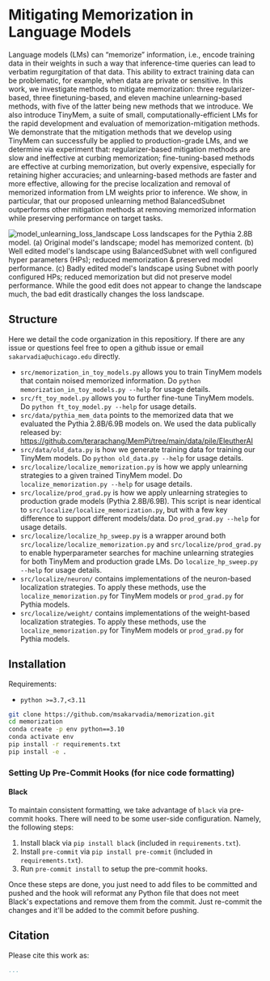 # Mitigating Memorization in Language Models

Language models (LMs) can “memorize” information, i.e., encode training data
in their weights in such a way that inference-time queries can lead to verbatim regurgitation of that data. This ability to extract training data can be problematic, for example, when data are private or sensitive. In this work, we investigate methods to mitigate memorization: three regularizer-based, three finetuning-based, and eleven machine unlearning-based methods, with five of the latter being new methods that we introduce. We also introduce TinyMem, a suite of
small, computationally-efficient LMs for the rapid development and evaluation of
memorization-mitigation methods. We demonstrate that the mitigation methods
that we develop using TinyMem can successfully be applied to production-grade
LMs, and we determine via experiment that: regularizer-based mitigation methods are slow and ineffective at curbing memorization; fine-tuning-based methods
are effective at curbing memorization, but overly expensive, especially for retaining higher accuracies; and unlearning-based methods are faster and more effective,
allowing for the precise localization and removal of memorized information from
LM weights prior to inference. We show, in particular, that our proposed unlearning method BalancedSubnet outperforms other mitigation methods at removing
memorized information while preserving performance on target tasks.

![model_unlearning_loss_landscape](https://github.com/user-attachments/assets/555462b8-1dc9-4ca8-be8b-153b5d27a5f1)
Loss landscapes for the Pythia 2.8B model. (a) Original model's landscape; model has memorized content. 
(b) Well edited model's landscape using BalancedSubnet with well configured hyper parameters (HPs); reduced memorization & preserved model performance. 
(c) Badly edited model's landscape using Subnet with poorly configured HPs; reduced memorization but did not preserve model performance. 
While the good edit does not appear to change the landscape much, the bad edit drastically changes the loss landscape.

## Structure

Here we detail the code organization in this repositiory. If there are any issue or questions feel free to open a github issue or email `sakarvadia@uchicago.edu` directly.

- `src/memorization_in_toy_models.py` allows you to train TinyMem models that contain noised memorized information. Do `python memorization_in_toy_models.py --help` for usage details.
- `src/ft_toy_model.py` allows you to further fine-tune TinyMem models. Do `python ft_toy_model.py --help` for usage details.
- `src/data/pythia_mem_data` points to the memorized data that we evaluated the Pythia 2.8B/6.9B models on. We used the data publically released by: https://github.com/terarachang/MemPi/tree/main/data/pile/EleutherAI
- `src/data/old_data.py` is how we generate training data for training our TinyMem models. Do `python old_data.py --help` for usage details.
- `src/localize/localize_memorization.py` is how we apply unlearning strategies to a given trained TinyMem model. Do `localize_memorization.py --help` for usage details.
- `src/localize/prod_grad.py` is how we apply unlearning strategies to production grade models (Pythia 2.8B/6.9B). This script is near identical to `src/localize/localize_memorization.py`, but with a few key difference to support different models/data. Do `prod_grad.py --help` for usage details. 
- `src/localize/localize_hp_sweep.py` is a wrapper around both `src/localize/localize_memorization.py` and `src/localize/prod_grad.py` to enable hyperparameter searches for machine unlearning strategies for both TinyMem and production grade LMs. Do `localize_hp_sweep.py --help` for usage details.
- `src/localize/neuron/` contains implementations of the neuron-based localization strategies. To apply these methods, use the `localize_memorization.py` for TinyMem models or `prod_grad.py` for Pythia models.
- `src/localize/weight/` contains implementations of the weight-based localization strategies. To apply these methods, use the `localize_memorization.py` for TinyMem models or `prod_grad.py` for Pythia models.

## Installation

Requirements:

- `python >=3.7,<3.11`

```bash
git clone https://github.com/msakarvadia/memorization.git
cd memorization
conda create -p env python==3.10
conda activate env
pip install -r requirements.txt
pip install -e .
```

### Setting Up Pre-Commit Hooks (for nice code formatting)

#### Black

To maintain consistent formatting, we take advantage of `black` via pre-commit hooks.
There will need to be some user-side configuration. Namely, the following steps:

1. Install black via `pip install black` (included in `requirements.txt`).
2. Install `pre-commit` via `pip install pre-commit` (included in `requirements.txt`).
3. Run `pre-commit install` to setup the pre-commit hooks.

Once these steps are done, you just need to add files to be committed and pushed and the hook will reformat any Python file that does not meet Black's expectations and remove them from the commit. Just re-commit the changes and it'll be added to the commit before pushing.



## Citation

Please cite this work as:

```bibtex
...
```
